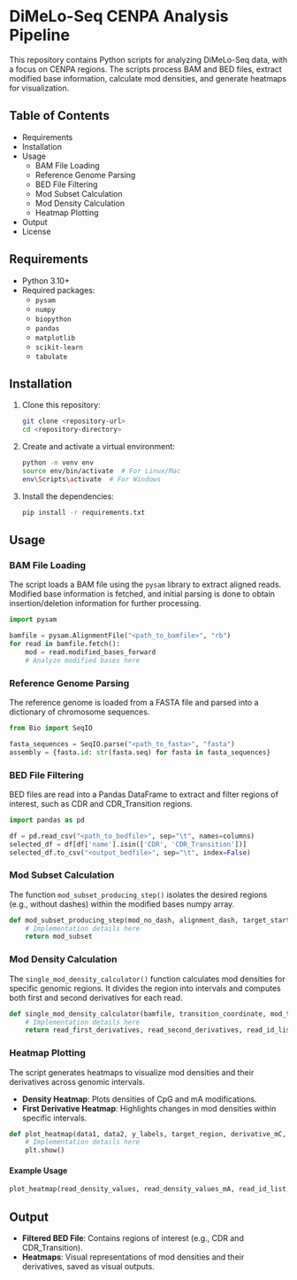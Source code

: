 # DiMeLo-Seq CENPA Analysis Pipeline

This repository contains Python scripts for analyzing DiMeLo-Seq data, with a focus on CENPA regions. The scripts process BAM and BED files, extract modified base information, calculate mod densities, and generate heatmaps for visualization.

## Table of Contents

- Requirements
- Installation
- Usage
  - BAM File Loading
  - Reference Genome Parsing
  - BED File Filtering
  - Mod Subset Calculation
  - Mod Density Calculation
  - Heatmap Plotting
- Output
- License

## Requirements

- Python 3.10+
- Required packages:
  - `pysam`
  - `numpy`
  - `biopython`
  - `pandas`
  - `matplotlib`
  - `scikit-learn`
  - `tabulate`

## Installation

1. Clone this repository:
    ```bash
    git clone <repository-url>
    cd <repository-directory>
    ```

2. Create and activate a virtual environment:
    ```bash
    python -m venv env
    source env/bin/activate  # For Linux/Mac
    env\Scripts\activate  # For Windows
    ```

3. Install the dependencies:
    ```bash
    pip install -r requirements.txt
    ```

## Usage

### BAM File Loading

The script loads a BAM file using the `pysam` library to extract aligned reads. Modified base information is fetched, and initial parsing is done to obtain insertion/deletion information for further processing.

```python
import pysam

bamfile = pysam.AlignmentFile("<path_to_bamfile>", "rb")
for read in bamfile.fetch():
    mod = read.modified_bases_forward
    # Analyze modified bases here
```

### Reference Genome Parsing

The reference genome is loaded from a FASTA file and parsed into a dictionary of chromosome sequences.

```python
from Bio import SeqIO

fasta_sequences = SeqIO.parse("<path_to_fasta>", "fasta")
assembly = {fasta.id: str(fasta.seq) for fasta in fasta_sequences}
```

### BED File Filtering

BED files are read into a Pandas DataFrame to extract and filter regions of interest, such as CDR and CDR_Transition regions.

```python
import pandas as pd

df = pd.read_csv("<path_to_bedfile>", sep="\t", names=columns)
selected_df = df[df['name'].isin(['CDR', 'CDR_Transition'])]
selected_df.to_csv("<output_bedfile>", sep="\t", index=False)
```

### Mod Subset Calculation

The function `mod_subset_producing_step()` isolates the desired regions (e.g., without dashes) within the modified bases numpy array.

```python
def mod_subset_producing_step(mod_no_dash, alignment_dash, target_start_no_dash, target_end_no_dash):
    # Implementation details here
    return mod_subset
```

### Mod Density Calculation

The `single_mod_density_calculator()` function calculates mod densities for specific genomic regions. It divides the region into intervals and computes both first and second derivatives for each read.

```python
def single_mod_density_calculator(bamfile, transition_coordinate, mod_tag, interval_num):
    # Implementation details here
    return read_first_derivatives, read_second_derivatives, read_id_list, forward_reverse_status, read_density_values
```

### Heatmap Plotting

The script generates heatmaps to visualize mod densities and their derivatives across genomic intervals.

- **Density Heatmap**: Plots densities of CpG and mA modifications.
- **First Derivative Heatmap**: Highlights changes in mod densities within specific intervals.

```python
def plot_heatmap(data1, data2, y_labels, target_region, derivative_mC, derivative_mA):
    # Implementation details here
    plt.show()
```

#### Example Usage

```python
plot_heatmap(read_density_values, read_density_values_mA, read_id_list, target_region, read_derivatives, read_derivatives_mA)
```

## Output

- **Filtered BED File**: Contains regions of interest (e.g., CDR and CDR_Transition).
- **Heatmaps**: Visual representations of mod densities and their derivatives, saved as visual outputs.

